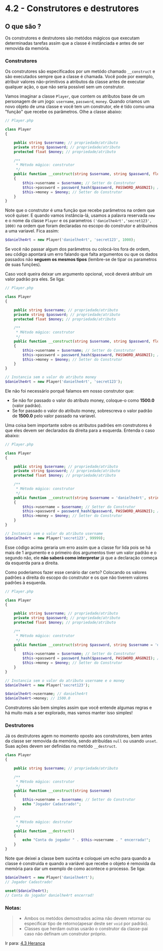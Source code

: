 # 4.2 - Construtores e destrutores

## O que são ?

Os construtores e destrutores são metódos mágicos que executam determinadas tarefas assim que a classe é instânciada e antes de ser removida da memória.

### Construtores

Os construtores são especificados por um metódo chamado `__construct` e são executados sempre que a classe é chamada. Você pode por exemplo, atribuir valores não-primitivos a atributos da classe antes de executar qualquer ação, o que não seria possível sem um construtor.

Vamos imaginar a classe `Player`, que contem os atributos base de um personagem de um 
jogo: `username`, `password`, `money`. Quando criamos um novo objeto de uma classe e você tem um
construtor, ele é tido como uma "função" que recebe os parâmetros. Olhe a classe abaixo:
```php
// Player.php

class Player
{

    public string $username; // propriedade/atributo
    private string $password; // propriedade/atributo
    protected float $money; // propriedade/atributo

    /**
     * Método mágico: construtor
     */
    public function __construct(string $username, string $password, float $money)
    {
        $this->username = $username; // Setter do Construtor
        $this->password = password_hash($password, PASSWORD_ARGON2I); // Setter do Construtor
        $this->money = $money; // Setter do Construtor
    }
}
```

Note que o construtor é uma função que recebe parâmetros na ordem que você quiser. E quando vamos 
instância-lá, usamos a palavra reservada `new` e o nome da classe `Player` e os parametros 
`('danielhe4rt','secret123', 1000)` na ordem que foram declaradas no escopo do construtor e atribuimos
a uma variavel. Fica assim: 

```php
$danielhe4rt = new Player('danielhe4rt', 'secret123', 1000);
```

Se você não passar algum dos parâmetros ou colocá-los fora de ordem, seu código apontará um erro
falando que falta argumentos ou que os dados passados não **seguem os mesmos tipos** (lembre-se de tipar os parametros de suas funções).

Caso você queira deixar um argumento opcional, você deverá atribuir um valor padrão pra eles. Se liga:

```php
// Player.php

class Player
{

    public string $username; // propriedade/atributo
    private string $password; // propriedade/atributo
    protected float $money; // propriedade/atributo

    /**
     * Método mágico: construtor
     */
    public function __construct(string $username, string $password, float $money = 1500.0)
    {
        $this->username = $username; // Setter do Construtor
        $this->password = password_hash($password, PASSWORD_ARGON2I); // Setter do Construtor
        $this->money = $money; // Setter do Construtor
    }
}
```

```php
// Instancia sem o valor do atributo money
$danielhe4rt = new Player('danielhe4rt', 'secret123');
```

Ele não foi necessário porquê falamos em nosso construtor que:
- Se não for passado o valor do atributo money, coloque-o como **1500.0** (valor padrão).
- Se for passado o valor do atributo money, sobrescreva o valor padrão de **1500.0** pelo valor passado na variavel.

Uma coisa bem importante sobre os atributos padrões em construtores é que eles devem ser declarados
da direita para a esquerda. Entenda o caso abaixo:

```php
// Player.php

class Player
{

    public string $username; // propriedade/atributo
    private string $password; // propriedade/atributo
    protected float $money; // propriedade/atributo

    /**
     * Método mágico: construtor
     */
    public function __construct(string $username = 'danielhe4rt', string $password, float $money = 1500.0)
    {
        $this->username = $username; // Setter do Construtor
        $this->password = password_hash($password, PASSWORD_ARGON2I); // Setter do Construtor
        $this->money = $money; // Setter do Construtor
    }
}
```

```php
// Instancia sem o valor do atributo username
$danielhe4rt = new Player('secret123', 99999);
```

Esse código acima geraria um erro assim que a classe for lida pois se há mais de 1 argumento 
e o primeiro dos argumentos tiver um valor padrão e o segundo não, ele **não saberá como interpretar**
já que a declaração começa da esquerda para a direita.

Como poderiamos fazer esse cenário dar certo? Colocando os valores padrões a direita do escopo
do construtor e os que não tiverem valores padrões à esquerda.

```php
// Player.php

class Player
{

    public string $username; // propriedade/atributo
    private string $password; // propriedade/atributo
    protected float $money; // propriedade/atributo

    /**
     * Método mágico: construtor
     */
    public function __construct(string $password, string $username = 'danielhe4rt', float $money = 1500.0)
    {
        $this->username = $username; // Setter do Construtor
        $this->password = password_hash($password, PASSWORD_ARGON2I); // Setter do Construtor
        $this->money = $money; // Setter do Construtor
    }
}
```

```php
// Instancia sem o valor do atributo username e o money
$danielhe4rt = new Player('secret123');

$danielhe4rt->username; // danielhe4rt
$danielhe4rt->money; // 1500.0
```

Construtores são bem simples assim que você entende algumas regras e há muito mais a ser explorado, mas vamos manter isso simples!

### Destrutores

Já os destrutores agem no momento oposto aos construtores, bem antes da classe ser removida da memória, sendo atribuídas `null` ou usando `unset`. Suas ações devem ser definidas no metódo `__destruct`.

```php
class Player
{

    public string $username; // propriedade/atributo

    /**
     * Método mágico: construtor
     */
    public function __construct(string $username)
    {
        $this->username = $username; // Setter do Construtor
        echo "Jogador Cadastrado!";
    }

    /**
     * Método mágico: destrutor
     */
    public function __destruct() 
    {
        echo "Conta do jogador " . $this->username . " encerrada!";
    }
}
```
Note que deixei a classe bem sucinta e coloquei um echo para quando a classe é construida e quando a variável que recebe
o objeto é removida da memória para dar um exemplo de como acontece o processo. Se liga:

```php
$danielhe4rt = new Player('danielhe4rt');
// Jogador Cadastrado!

unset($danielhe4rt);
// Conta do jogador danielhe4rt encerrad!

```

### Notas:
> - Ambos os metódos demostrados acima não devem retornar ou especificar tipo de retorno(apesar deste ser `void` por padrão). 
> - Classes que herdam outras usarão o construtor da classe-pai caso não definam um construtor próprio.


Ir para: [4.3 Herança](3-Herança.md)
